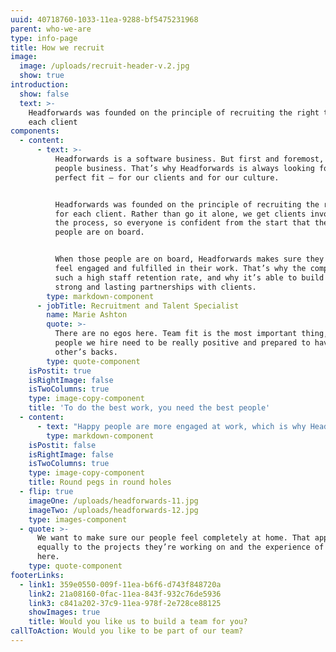 ```yaml
---
uuid: 40718760-1033-11ea-9288-bf5475231968
parent: who-we-are
type: info-page
title: How we recruit
image:
  image: /uploads/recruit-header-v.2.jpg
  show: true
introduction:
  show: false
  text: >-
    Headforwards was founded on the principle of recruiting the right team for
    each client
components:
  - content:
      - text: >-
          Headforwards is a software business. But first and foremost, it’s a
          people business. That’s why Headforwards is always looking for the
          perfect fit – for our clients and for our culture.


          Headforwards was founded on the principle of recruiting the right team
          for each client. Rather than go it alone, we get clients involved in
          the process, so everyone is confident from the start that the right
          people are on board.


          When those people are on board, Headforwards makes sure they always
          feel engaged and fulfilled in their work. That’s why the company has
          such a high staff retention rate, and why it’s able to build such
          strong and lasting partnerships with clients.
        type: markdown-component
      - jobTitle: Recruitment and Talent Specialist
        name: Marie Ashton
        quote: >-
          There are no egos here. Team fit is the most important thing, so the
          people we hire need to be really positive and prepared to have each
          other’s backs.
        type: quote-component
    isPostit: true
    isRightImage: false
    isTwoColumns: true
    type: image-copy-component
    title: 'To do the best work, you need the best people'
  - content:
      - text: "Happy people are more engaged at work, which is why Headforwards places so much emphasis on ensuring its staff, and the people around them, are well looked after. \r\n\nThat’s one reason you’re more likely to see Headforwards employees at one of the company’s many social events than burning the midnight oil. And it’s why Headforwards goes above and beyond to help its people feel right at home when relocating to Cornwall.    \n\n\rIt’s all about doing valuable work, in a beautiful place, for appreciative clients. With a ready-made social life just waiting to be enjoyed."
        type: markdown-component
    isPostit: false
    isRightImage: false
    isTwoColumns: true
    type: image-copy-component
    title: Round pegs in round holes
  - flip: true
    imageOne: /uploads/headforwards-11.jpg
    imageTwo: /uploads/headforwards-12.jpg
    type: images-component
  - quote: >-
      We want to make sure our people feel completely at home. That applies
      equally to the projects they’re working on and the experience of being
      here.
    type: quote-component
footerLinks:
  - link1: 359e0550-009f-11ea-b6f6-d743f848720a
    link2: 21a08160-0fac-11ea-843f-932c76de5936
    link3: c841a202-37c9-11ea-978f-2e728ce88125
    showImages: true
    title: Would you like us to build a team for you?
callToAction: Would you like to be part of our team?
---
```


